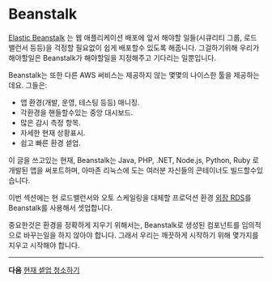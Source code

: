 # Beanstalk

[Elastic Beanstalk](https://docs.aws.amazon.com/elasticbeanstalk/latest/dg/Welcome.html) 는 웹 애플리케이션 배포에 앞서 해야할 일들(시큐리티 그룹, 로드 밸런서 등등)을 걱정할 필요없이 쉽게 배포할수 있도록 해줍니다. 그걸하기위해 우리가 해야할일은 Beanstalk가 해야할일을 지정해주고 기다리는 일뿐입니다.

Beanstalk는 또한 다른 AWS 써비스는 제공하지 않는 몇몇의 나이스한 툴을 제공하는데요.  그들은: 

- 앱 환경(개발, 운영, 테스팅 등등) 매니징.
- 각환경을 핸들할수있는 중앙 대시보드.
- 많은 감시 측정 항목.
- 자세한 현재 상황표시.
- 쉽고 빠른 환경 셑업.

이 글을 쓰고있는 현재, Beanstalk는 Java, PHP, .NET, Node.js, Python, Ruby 로 개발된 앱을 써포트하며, 아마존 리눅스에 도는 여러분 자신들의 콘테이너도 빌드할수있습니다.


이번 섹션에는 현 로드밸런서와 오토 스케일링을 대체할 프로덕션 환경 [외장 RDS](https://docs.aws.amazon.com/elasticbeanstalk/latest/dg/AWSHowTo.RDS.html)를  Beanstalk를 사용해서 셋업합니다.

중요한것은 환경을 정확하게 지우기 위해서는, Beanstalk로 생성된 컴포넌트를 임의적으로 바꾸는일을 하지 않아야 합니다.  그래서 우리는 깨끗하게 시작하기 위해 몇가지를 지우고 시작해야 합니다.

---
**다음** [현재 셑업 청소하기](/workshop/beanstalk/01-clean-up.md)

